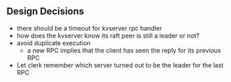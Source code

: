 ## Design Decisions
- there should be a timeout for kvserver rpc handler
- how does the kvserver know its raft peer is still a leader or not?
- avoid duplicate execution
    - a new RPC implies that the client has seen the reply for its previous RPC
- Let clerk remember which server turned out to be the leader for the last RPC